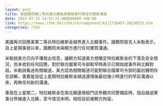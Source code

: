 ```yaml
---
layout: post
title: 美國務院稱二等兵進北韓後美朝就事件無任何實質溝通
date: 2023-07-25 14:53:21.000000000 +08:00
link: https://news.rthk.hk/rthk/ch/component/k2/1710457-20230725.htm
categories: rthk
---
```


美國再次回應美軍二等兵特拉維斯金越界進入北韓事件。國務院發言人米勒表示，自上星期事發以來，國務院未與朝方進行任何實質溝通。

米勒說美方已向平壤發出信息，讓朝方知道美方想確定特拉維斯金的下落及安全情況，但未收到任何回應。對於聯合國軍司令部較早時表示已開始就事件與北韓對話，米勒說看過有關報道，美方認為相關報道可能對聯合國軍司令部的最初聲明存在誤解，事實是自從上星期特拉維斯金越過邊境後最初幾小時進行的早前溝通以來，再無任何新的溝通。

事發在上星期二，特拉維斯金在南北韓邊境板門店參觀共同警備區時，擅自越過軍事分界線進入北韓，至今情況未明，相信目前被朝方拘留。
